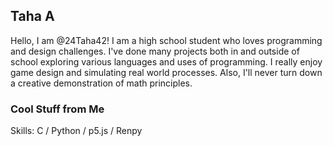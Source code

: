 ## Taha A

Hello, I am @24Taha42! I am a high school student who loves programming and design challenges. I've done many projects both in and outside of school exploring various languages and uses of programming. I really enjoy game design and simulating real world processes. Also, I'll never turn down a creative demonstration of math principles. 

### Cool Stuff from Me

Skills: C / Python / p5.js / Renpy

<!---
24Taha42/24Taha42 is a ✨ special ✨ repository because its `README.md` (this file) appears on your GitHub profile.
You can click the Preview link to take a look at your changes.
--->
